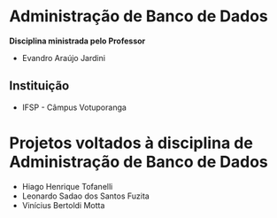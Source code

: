 # Administração de Banco de Dados 
**Disciplina ministrada pelo Professor**
* Evandro Araújo Jardini
## Instituição
* IFSP - Câmpus Votuporanga
# **Projetos voltados à disciplina de Administração de Banco de Dados**
* Hiago Henrique Tofanelli
* Leonardo Sadao dos Santos Fuzita
* Vinícius Bertoldi Motta

